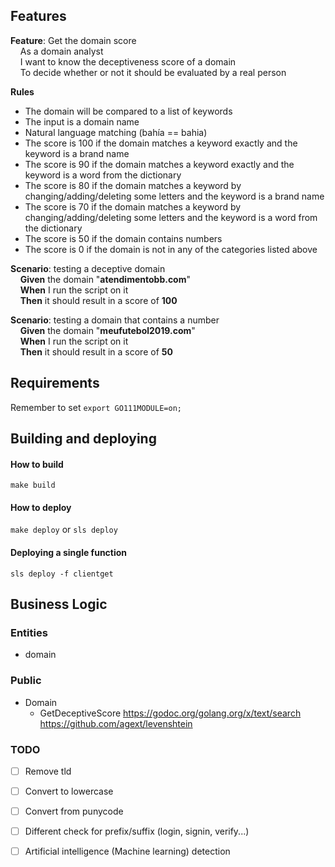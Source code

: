 ## Features
**Feature**: Get the domain score  
    As a domain analyst  
    I want to know the deceptiveness score of a domain  
    To decide whether or not it should be evaluated by a real person

**Rules**

- The domain will be compared to a list of keywords
- The input is a domain name
- Natural language matching (bahía == bahia)
- The score is 100 if the domain matches a keyword exactly and the keyword is a brand name
- The score is 90 if the domain matches a keyword exactly and the keyword is a word from the dictionary
- The score is 80 if the domain matches a keyword by changing/adding/deleting some letters and the keyword is a brand name
- The score is 70 if the domain matches a keyword by changing/adding/deleting some letters and the keyword is a word from the dictionary
- The score is 50 if the domain contains numbers
- The score is 0 if the domain is not in any of the categories listed above

**Scenario**: testing a deceptive domain  
    **Given** the domain "**atendimentobb.com**"  
    **When** I run the script on it  
    **Then** it should result in a score of **100** 

**Scenario**: testing a domain that contains a number  
    **Given** the domain "**meufutebol2019.com**"  
    **When** I run the script on it  
    **Then** it should result in a score of **50**  

## Requirements
Remember to set ```export GO111MODULE=on;```

## Building and deploying

#### How to build
```make build```
#### How to deploy
```make deploy``` or ```sls deploy```
#### Deploying a single function
```sls deploy -f clientget```

## Business Logic
### Entities
- domain

### Public
- Domain
    - GetDeceptiveScore
    https://godoc.org/golang.org/x/text/search
    https://github.com/agext/levenshtein
    

### TODO

- [ ] Remove tld
- [ ] Convert to lowercase
- [ ] Convert from punycode
- [ ] Different check for prefix/suffix (login, signin, verify...)
- [ ] Artificial intelligence (Machine learning) detection

